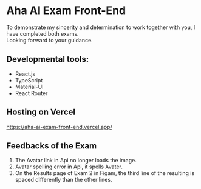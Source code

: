# Aha AI Exam Front-End
To demonstrate my sincerity and determination to work together with you, I have completed both exams.   
Looking forward to your guidance.

## Developmental tools:
- React.js
- TypeScript
- Material-UI
- React Router

## Hosting on Vercel
https://aha-ai-exam-front-end.vercel.app/

## Feedbacks of the Exam
1. The Avatar link in Api no longer loads the image.
2. Avatar spelling error in Api, it spells Avater.
3. On the Results page of Exam 2 in Figam, the third line of the resulting is spaced differently than the other lines.
